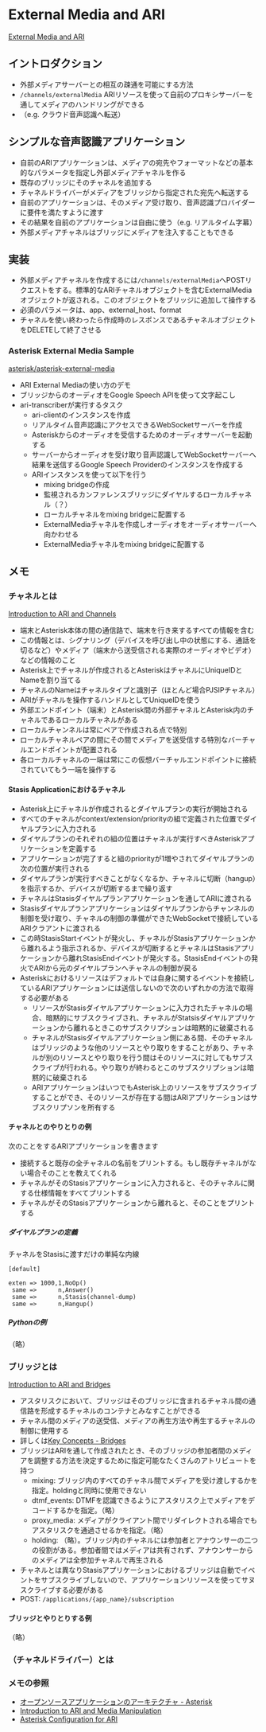 # External Media and ARI

[External Media and ARI](https://wiki.asterisk.org/wiki/display/AST/External+Media+and+ARI)

## イントロダクション

- 外部メディアサーバーとの相互の疎通を可能にする方法
- `/channels/externalMedia` ARIリソースを使って自前のプロキシサーバーを通してメディアのハンドリングができる
- （e.g. クラウド音声認識へ転送）

## シンプルな音声認識アプリケーション

- 自前のARIアプリケーションは、メディアの宛先やフォーマットなどの基本的なパラメータを指定し外部メディアチャネルを作る
- 既存のブリッジにそのチャネルを追加する
- チャネルドライバーがメディアをブリッジから指定された宛先へ転送する
- 自前のアプリケーションは、そのメディア受け取り、音声認識プロバイダーに要件を満たすように渡す
- その結果を自前のアプリケーションは自由に使う（e.g. リアルタイム字幕）
- 外部メディアチャネルはブリッジにメディアを注入することもできる

## 実装

- 外部メディアチャネルを作成するには`/channels/externalMedia`へPOSTリクエストをする。標準的なARIチャネルオブジェクトを含むExternalMediaオブジェクトが返される。このオブジェクトをブリッジに追加して操作する
- 必須のパラメータは、app、external_host、format
- チャネルを使い終わったら作成時のレスポンスであるチャネルオブジェクトをDELETEして終了させる

### Asterisk External Media Sample

[asterisk/asterisk-external-media](https://github.com/asterisk/asterisk-external-media)

- ARI External Mediaの使い方のデモ
- ブリッジからのオーディオをGoogle Speech APIを使って文字起こし
- ari-transcriberが実行するタスク
  - ari-clientのインスタンスを作成
  - リアルタイム音声認識にアクセスできるWebSocketサーバーを作成
  - Asteriskからのオーディオを受信するためのオーディオサーバーを起動する
  - サーバーからオーディオを受け取り音声認識してWebSocketサーバーへ結果を送信するGoogle Speech Providerのインスタンスを作成する
  - ARIインスタンスを使って以下を行う
    - mixing bridgeの作成
    - 監視されるカンファレンスブリッジにダイヤルするローカルチャネル（？）
    - ローカルチャネルをmixing bridgeに配置する
    - ExternalMediaチャネルを作成しオーディオをオーディオサーバーへ向かわせる
    - ExternalMediaチャネルをmixing bridgeに配置する

## メモ

### チャネルとは

[Introduction to ARI and Channels](https://wiki.asterisk.org/wiki/display/AST/Introduction+to+ARI+and+Channels)

- 端末とAsterisk本体の間の通信路で、端末を行き来するすべての情報を含む
- この情報とは、シグナリング（デバイスを呼び出し中の状態にする、通話を切るなど）やメディア（端末から送受信される実際のオーディオやビデオ）などの情報のこと
- Asterisk上でチャネルが作成されるとAsteriskはチャネルにUniqueIDとNameを割り当てる
- チャネルのNameはチャネルタイプと識別子（ほとんど場合PJSIPチャネル）
- ARIがチャネルを操作するハンドルとしてUniqueIDを使う
- 外部エンドポイント（端末）とAsterisk間の外部チャネルとAsterisk内のチャネルであるローカルチャネルがある
- ローカルチャンネルは常にペアで作成される点で特別
- ローカルチャネルペアの間にその間でメディアを送受信する特別なバーチャルエンドポイントが配置される
- 各ローカルチャネルの一端は常にこの仮想バーチャルエンドポイントに接続されていてもう一端を操作する

#### Stasis Applicationにおけるチャネル

- Asterisk上にチャネルが作成されるとダイヤルプランの実行が開始される
- すべてのチャネルがcontext/extension/priorityの組で定義された位置でダイヤルプランに入力される
- ダイヤルプランのそれぞれの組の位置はチャネルが実行すべきAsteriskアプリケーションを定義する
- アプリケーションが完了すると組のpriorityが1増やされてダイヤルプランの次の位置が実行される
- ダイヤルプランが実行すべきことがなくなるか、チャネルに切断（hangup）を指示するか、デバイスが切断するまで繰り返す
- チャネルはStasisダイヤルプランアプリケーションを通してARIに渡される
- Stasisダイヤルプランアプリケーションはダイヤルプランからチャンネルの制御を受け取り、チャネルの制御の準備ができたWebSocketで接続しているARIクラアントに渡される
- この時StasisStartイベントが発火し、チャネルがStasisアプリケーションから離れるよう指示されるか、デバイスが切断するとチャネルはStasisアプリケーションから離れStasisEndイベントが発火する。StasisEndイベントの発火でARIから元のダイヤルプランへチャネルの制御が戻る
- Asteriskにおけるリソースはデフォルトでは自身に関するイベントを接続しているARIアプリケーションには送信しないので次のいずれかの方法で取得する必要がある
  - リソースがStasisダイヤルアプリケーションに入力されたチャネルの場合、暗黙的にサブスクライブされ、チャネルがStatsisダイヤルアプリケーションから離れるときこのサブスクリプションは暗黙的に破棄される
  - チャネルがStasisダイヤルアプリケーション側にある間、そのチャネルはブリッジのような他のリソースとやり取りをすることがあり、チャネルが別のリソースとやり取りを行う間はそのリソースに対してもサブスクライブが行われる。やり取りが終わるとこのサブスクリプションは暗黙的に破棄される
  - ARIアプリケーションはいつでもAsterisk上のリソースをサブスクライブすることができ、そのリソースが存在する間はARIアプリケーションはサブスクリプソンを所有する

#### チャネルとのやりとりの例

次のことをするARIアプリケーションを書きます

- 接続すると既存の全チャネルの名前をプリントする。もし既存チャネルがない場合そのことを教えてくれる
- チャネルがそのStasisアプリケーションに入力されると、そのチャネルに関する仕様情報をすべてプリントする
- チャネルがそのStasisアプリケーションから離れると、そのことをプリントする

##### ダイヤルプランの定義

チャネルをStasisに渡すだけの単純な内線

```
[default]
 
exten => 1000,1,NoOp()
 same =>      n,Answer()
 same =>      n,Stasis(channel-dump)
 same =>      n,Hangup()
```

##### Pythonの例

（略）

### ブリッジとは

[Introduction to ARI and Bridges](https://wiki.asterisk.org/wiki/display/AST/Introduction+to+ARI+and+Bridges)

- アスタリスクにおいて、ブリッジはそのブリッジに含まれるチャネル間の通信路を形成するチャネルのコンテナとみなすことができる
- チャネル間のメディアの送受信、メディアの再生方法や再生するチャネルの制御に使用する
- 詳しくは[Key Concepts - Bridges](https://wiki.asterisk.org/wiki/display/AST/Bridges)
- ブリッジはARIを通して作成されたとき、そのブリッジの参加者間のメディアを調整する方法を決定するために指定可能なたくさんのアトリビュートを持つ
  - mixing: ブリッジ内のすべてのチャネル間でメディアを受け渡しするかを指定。holdingと同時に使用できない
  - dtmf_events: DTMFを認識できるようにアスタリスク上でメディアをデコードするかを指定。（略）
  - proxy_media: メディアがクライアント間でリダイレクトされる場合でもアスタリスクを通過させるかを指定。（略）
  - holding: （略）。ブリッジ内のチャネルには参加者とアナウンサーの二つの役割がある。参加者間ではメディアは共有されず、アナウンサーからのメディアは全参加チャネルで再生される
- チャネルとは異なりStasisアプリケーションにおけるブリッジは自動でイベントをサブスクライブしないので、アプリケーションリソースを使ってサヌスクライブする必要がある
- POST: `/applications/{app_name}/subscription`

#### ブリッジとやりとりする例

（略）

### （チャネルドライバー）とは

### メモの参照

- [オープンソースアプリケーションのアーキテクチャ - Asterisk](https://inzkyk.xyz/aosa/asterisk/)
- [Introduction to ARI and Media Manipulation](https://wiki.asterisk.org/wiki/display/AST/Introduction+to+ARI+and+Media+Manipulation)
- [Asterisk Configuration for ARI](https://wiki.asterisk.org/wiki/display/AST/Asterisk+Configuration+for+ARI)

